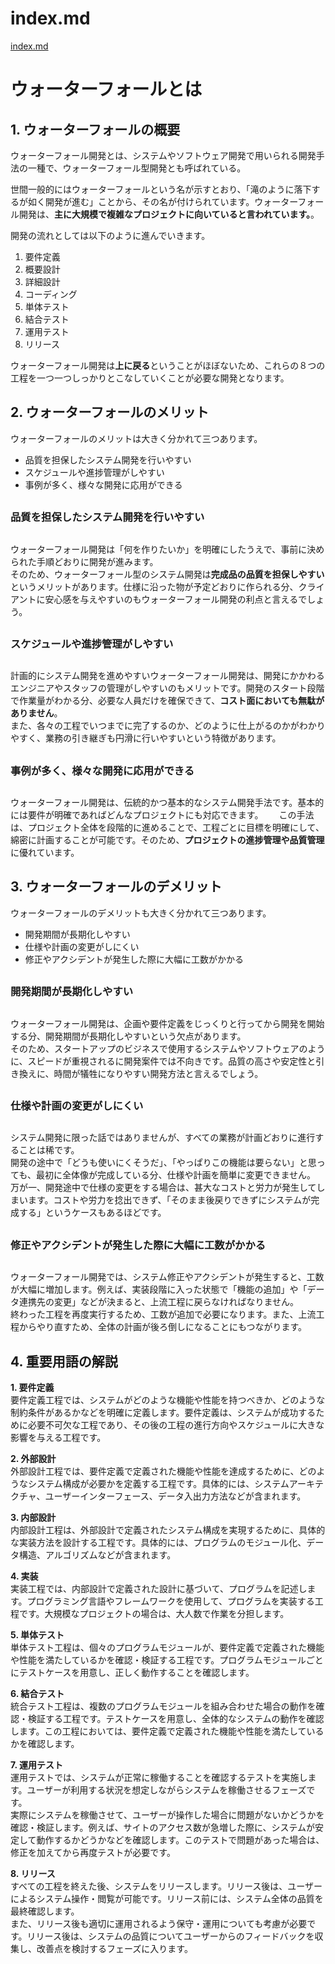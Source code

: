 # index.md
[index.md](./index.md)



# ウォーターフォールとは
##
## 1. ウォーターフォールの概要
ウォーターフォール開発とは、システムやソフトウェア開発で用いられる開発手法の一種で、ウォーターフォール型開発とも呼ばれている。  

世間一般的にはウォーターフォールという名が示すとおり、「滝のように落下するが如く開発が進む」ことから、その名が付けられています。ウォーターフォール開発は、**主に大規模で複雑なプロジェクトに向いていると言われています。**。  

開発の流れとしては以下のように進んでいきます。
 1. 要件定義
 1. 概要設計
 1. 詳細設計
 1. コーディング
 1. 単体テスト
 1. 結合テスト  
 1. 運用テスト  
 1. リリース  

ウォーターフォール開発は**上に戻る**ということがほぼないため、これらの８つの工程を一つ一つしっかりとこなしていくことが必要な開発となります。

##
## 2. ウォーターフォールのメリット

ウォーターフォールのメリットは大きく分かれて三つあります。
 - 品質を担保したシステム開発を行いやすい
 - スケジュールや進捗管理がしやすい
 - 事例が多く、様々な開発に応用ができる

   
##
### 品質を担保したシステム開発を行いやすい
##
ウォーターフォール開発は「何を作りたいか」を明確にしたうえで、事前に決められた手順どおりに開発が進みます。  
そのため、ウォーターフォール型のシステム開発は**完成品の品質を担保しやすい**というメリットがあります。仕様に沿った物が予定どおりに作られる分、クライアントに安心感を与えやすいのもウォーターフォール開発の利点と言えるでしょう。

##
### スケジュールや進捗管理がしやすい
##
計画的にシステム開発を進めやすいウォーターフォール開発は、開発にかかわるエンジニアやスタッフの管理がしやすいのもメリットです。開発のスタート段階で作業量がわかる分、必要な人員だけを確保できて、**コスト面においても無駄がありません**。  
また、各々の工程でいつまでに完了するのか、どのように仕上がるのかがわかりやすく、業務の引き継ぎも円滑に行いやすいという特徴があります。

##
### 事例が多く、様々な開発に応用ができる
##
ウォーターフォール開発は、伝統的かつ基本的なシステム開発手法です。基本的には要件が明確であればどんなプロジェクトにも対応できます。　　
この手法は、プロジェクト全体を段階的に進めることで、工程ごとに目標を明確にして、綿密に計画することが可能です。そのため、**プロジェクトの進捗管理や品質管理**に優れています。


##
## 3. ウォーターフォールのデメリット
ウォーターフォールのデメリットも大きく分かれて三つあります。

 - 開発期間が長期化しやすい
 - 仕様や計画の変更がしにくい
 - 修正やアクシデントが発生した際に大幅に工数がかかる

##
### 開発期間が長期化しやすい
##
ウォーターフォール開発は、企画や要件定義をじっくりと行ってから開発を開始する分、開発期間が長期化しやすいという欠点があります。  
そのため、スタートアップのビジネスで使用するシステムやソフトウェアのように、スピードが重視されるに開発案件では不向きです。品質の高さや安定性と引き換えに、時間が犠牲になりやすい開発方法と言えるでしょう。

##
### 仕様や計画の変更がしにくい
##
 システム開発に限った話ではありませんが、すべての業務が計画どおりに進行することは稀です。  
 開発の途中で「どうも使いにくそうだ」、「やっぱりこの機能は要らない」と思っても、最初に全体像が完成している分、仕様や計画を簡単に変更できません。  
 万が一、開発途中で仕様の変更をする場合は、甚大なコストと労力が発生してしまいます。コストや労力を捻出できず、「そのまま後戻りできずにシステムが完成する」というケースもあるほどです。

##
### 修正やアクシデントが発生した際に大幅に工数がかかる
##
 ウォーターフォール開発では、システム修正やアクシデントが発生すると、工数が大幅に増加します。例えば、実装段階に入った状態で「機能の追加」や「データ連携先の変更」などが決まると、上流工程に戻らなければなりません。  
 終わった工程を再度実行するため、工数が追加で必要になります。また、上流工程からやり直すため、全体の計画が後ろ倒しになることにもつながります。

##
## 4. 重要用語の解説

**1. 要件定義**  
要件定義工程では、システムがどのような機能や性能を持つべきか、どのような制約条件があるかなどを明確に定義します。要件定義は、システムが成功するために必要不可欠な工程であり、その後の工程の進行方向やスケジュールに大きな影響を与える工程です。


**2. 外部設計**  
外部設計工程では、要件定義で定義された機能や性能を達成するために、どのようなシステム構成が必要かを定義する工程です。具体的には、システムアーキテクチャ、ユーザーインターフェース、データ入出力方法などが含まれます。


**3. 内部設計**  
内部設計工程は、外部設計で定義されたシステム構成を実現するために、具体的な実装方法を設計する工程です。具体的には、プログラムのモジュール化、データ構造、アルゴリズムなどが含まれます。


**4. 実装**  
実装工程では、内部設計で定義された設計に基づいて、プログラムを記述します。プログラミング言語やフレームワークを使用して、プログラムを実装する工程です。大規模なプロジェクトの場合は、大人数で作業を分担します。


**5. 単体テスト**  
単体テスト工程は、個々のプログラムモジュールが、要件定義で定義された機能や性能を満たしているかを確認・検証する工程です。プログラムモジュールごとにテストケースを用意し、正しく動作することを確認します。

**6. 結合テスト**  
統合テスト工程は、複数のプログラムモジュールを組み合わせた場合の動作を確認・検証する工程です。テストケースを用意し、全体的なシステムの動作を確認します。この工程においては、要件定義で定義された機能や性能を満たしているかを確認します。


**7. 運用テスト**  
運用テストでは、システムが正常に稼働することを確認するテストを実施します。ユーザーが利用する状況を想定しながらシステムを稼働させるフェーズです。  
実際にシステムを稼働させて、ユーザーが操作した場合に問題がないかどうかを確認・検証します。例えば、サイトのアクセス数が急増した際に、システムが安定して動作するかどうかなどを確認します。このテストで問題があった場合は、修正を加えてから再度テストが必要です。


**8. リリース**  
すべての工程を終えた後、システムをリリースします。リリース後は、ユーザーによるシステム操作・閲覧が可能です。リリース前には、システム全体の品質を最終確認します。  
また、リリース後も適切に運用されるよう保守・運用についても考慮が必要です。リリース後は、システムの品質についてユーザーからのフィードバックを収集し、改善点を検討するフェーズに入ります。
